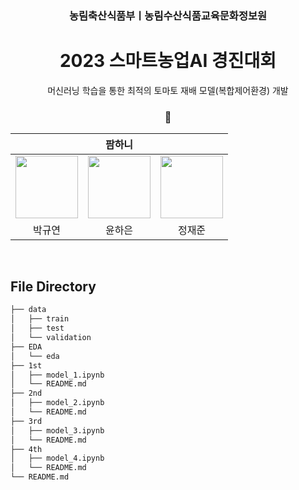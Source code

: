 <h3 align='center'> 농림축산식품부ㅣ농림수산식품교육문화정보원 </h3>

<h1 align='center'> 2023 스마트농업AI 경진대회 </h1>

<p align='center'> 머신러닝 학습을 통한 최적의 토마토 재배 모델(복합제어환경) 개발 </p>

<h3 align='center'> 🍅  </h3>

<div align='center'>

<table>
    <thead>
        <tr>
            <th colspan="5"> 팜하니 </th>
        </tr>
    </thead>
    <tbody>
        <tr>
          <tr>
            <td align='center'><a href="https://github.com/noooey"><img src="https://avatars.githubusercontent.com/u/66217855?v=4" width="100" height="100"></td>
            <td align='center'><a href="https://github.com/YunHaaaa"><img src="https://avatars.githubusercontent.com/u/63325450?v=4" width="100" height="100"></td>
            <td align='center'><a href="https://github.com/Jaejuna"><img src="https://avatars.githubusercontent.com/u/37354854?v=4" width="100" height="100"></td>
          </tr>
          <tr>
            <td align='center'>박규연</td>
            <td align='center'>윤하은</td>
            <td align='center'>정재준</td>
          </tr>
        </tr>
    </tbody>
</table>

</div>

&nbsp; 

## File Directory
```bash
├── data
│   ├── train
│   ├── test
│   └── validation
├── EDA
│   └── eda
├── 1st
│   ├── model_1.ipynb
│   └── README.md
├── 2nd
│   ├── model_2.ipynb
│   └── README.md
├── 3rd
│   ├── model_3.ipynb
│   └── README.md
├── 4th
│   ├── model_4.ipynb
│   └── README.md
└── README.md
```
